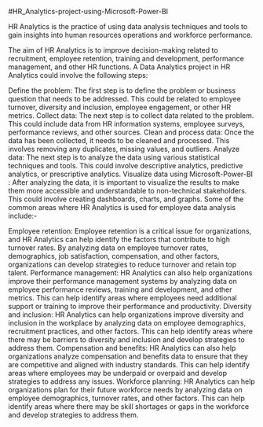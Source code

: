 #HR_Analytics-project-using-Microsoft-Power-BI


HR Analytics is the practice of using data analysis techniques and tools to gain insights into human resources operations and workforce performance.

The aim of HR Analytics is to improve decision-making related to recruitment, employee retention, training and development, performance management, and other HR functions. A Data Analytics project in HR Analytics could involve the following steps:

Define the problem: The first step is to define the problem or business question that needs to be addressed. This could be related to employee turnover, diversity and inclusion, employee engagement, or other HR metrics.
Collect data: The next step is to collect data related to the problem. This could include data from HR information systems, employee surveys, performance reviews, and other sources.
Clean and process data: Once the data has been collected, it needs to be cleaned and processed. This involves removing any duplicates, missing values, and outliers.
Analyze data: The next step is to analyze the data using various statistical techniques and tools. This could involve descriptive analytics, predictive analytics, or prescriptive analytics.
Visualize data using Microsoft-Power-BI : After analyzing the data, it is important to visualize the results to make them more accessible and understandable to non-technical stakeholders. This could involve creating dashboards, charts, and graphs.
Some of the common areas where HR Analytics is used for employee data analysis include:-

Employee retention: Employee retention is a critical issue for organizations, and HR Analytics can help identify the factors that contribute to high turnover rates. By analyzing data on employee turnover rates, demographics, job satisfaction, compensation, and other factors, organizations can develop strategies to reduce turnover and retain top talent.
Performance management: HR Analytics can also help organizations improve their performance management systems by analyzing data on employee performance reviews, training and development, and other metrics. This can help identify areas where employees need additional support or training to improve their performance and productivity.
Diversity and inclusion: HR Analytics can help organizations improve diversity and inclusion in the workplace by analyzing data on employee demographics, recruitment practices, and other factors. This can help identify areas where there may be barriers to diversity and inclusion and develop strategies to address them.
Compensation and benefits: HR Analytics can also help organizations analyze compensation and benefits data to ensure that they are competitive and aligned with industry standards. This can help identify areas where employees may be underpaid or overpaid and develop strategies to address any issues.
Workforce planning: HR Analytics can help organizations plan for their future workforce needs by analyzing data on employee demographics, turnover rates, and other factors. This can help identify areas where there may be skill shortages or gaps in the workforce and develop strategies to address them.
